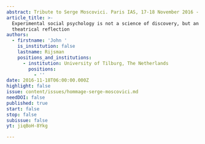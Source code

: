 ```yaml
---
abstract: Tribute to Serge Moscovici. Paris IAS, 17-18 November 2016 - Session 7
article_title: >-
  Experimental social psychology is not a science of discovery, but an art of
  theatrical reflection
authors:
  - firstname: 'John '
    is_institution: false
    lastname: Rijsman
    positions_and_institutions:
      - institution: University of Tilburg, The Netherlands
        positions:
          - ''
date: 2016-11-18T06:00:00.000Z
highlight: false
issue: content/issues/hommage-serge-moscovici.md
needDOI: false
published: true
start: false
stop: false
subissue: false
yt: jiqBoH-8Ykg

---
```

<Youtube yt="jiqBoH-8Ykg" caption="Experimental social psychology is not a science of discovery, but an art of theatrical reflection" start="false" stop="false"></Youtube>
